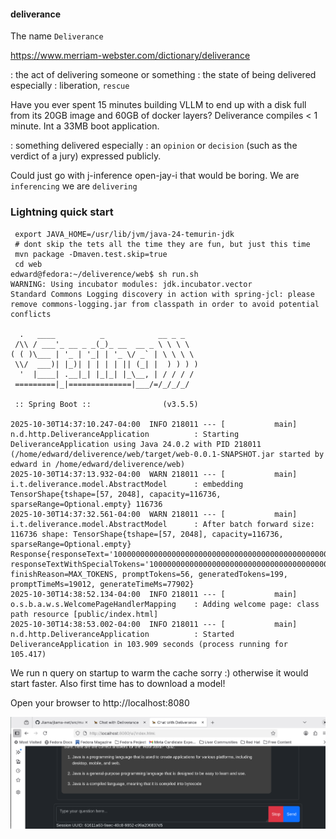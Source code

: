 #### deliverance

The name `Deliverance` 

https://www.merriam-webster.com/dictionary/deliverance

: the act of delivering someone or something : the state of being delivered
especially : liberation, `rescue`

Have you ever spent 15 minutes building VLLM to end up with a disk full from its 20GB image and 60GB of docker layers?
Deliverance compiles < 1 minute. Int a 33MB boot application.

: something delivered
especially : an `opinion` or `decision` (such as the verdict of a jury) expressed publicly.

Could just go with j-inference open-jay-i that would be boring. We are `inferencing` we are
`delivering`

### Lightning quick start 

```shell
 export JAVA_HOME=/usr/lib/jvm/java-24-temurin-jdk
 # dont skip the tets all the time they are fun, but just this time
 mvn package -Dmaven.test.skip=true
 cd web
edward@fedora:~/deliverence/web$ sh run.sh 
WARNING: Using incubator modules: jdk.incubator.vector
Standard Commons Logging discovery in action with spring-jcl: please remove commons-logging.jar from classpath in order to avoid potential conflicts

  .   ____          _            __ _ _
 /\\ / ___'_ __ _ _(_)_ __  __ _ \ \ \ \
( ( )\___ | '_ | '_| | '_ \/ _` | \ \ \ \
 \\/  ___)| |_)| | | | | || (_| |  ) ) ) )
  '  |____| .__|_| |_|_| |_\__, | / / / /
 =========|_|==============|___/=/_/_/_/

 :: Spring Boot ::                (v3.5.5)

2025-10-30T14:37:10.247-04:00  INFO 218011 --- [           main] n.d.http.DeliveranceApplication          : Starting DeliveranceApplication using Java 24.0.2 with PID 218011 (/home/edward/deliverence/web/target/web-0.0.1-SNAPSHOT.jar started by edward in /home/edward/deliverence/web)
2025-10-30T14:37:13.932-04:00  WARN 218011 --- [           main] i.t.deliverance.model.AbstractModel      : embedding TensorShape{tshape=[57, 2048], capacity=116736, sparseRange=Optional.empty} 116736
2025-10-30T14:37:32.561-04:00  WARN 218011 --- [           main] i.t.deliverance.model.AbstractModel      : After batch forward size: 116736 shape: TensorShape{tshape=[57, 2048], capacity=116736, sparseRange=Optional.empty}
Response{responseText='10000000000000000000000000000000000000000000000000000000000000000000000000000000000000000000000000000000000000000000000000000000000000000000000000000000000000000000000000000000000000000000000000000000', responseTextWithSpecialTokens='10000000000000000000000000000000000000000000000000000000000000000000000000000000000000000000000000000000000000000000000000000000000000000000000000000000000000000000000000000000000000000000000000000000', finishReason=MAX_TOKENS, promptTokens=56, generatedTokens=199, promptTimeMs=19012, generateTimeMs=77902}
2025-10-30T14:38:52.134-04:00  INFO 218011 --- [           main] o.s.b.a.w.s.WelcomePageHandlerMapping    : Adding welcome page: class path resource [public/index.html]
2025-10-30T14:38:53.002-04:00  INFO 218011 --- [           main] n.d.http.DeliveranceApplication          : Started DeliveranceApplication in 103.909 seconds (process running for 105.417)

```
We run n query on startup to warm the cache sorry :) otherwise it would start faster. Also first time has to 
download a model!

Open your browser to http://localhost:8080

<p align="center">
  <img src="deliv.png"  alt="Deliver me">
</p>



